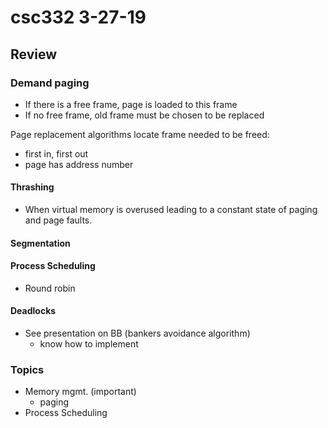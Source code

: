 # csc332 3-27-19

## Review

### Demand paging
- If there is a free frame, page is loaded to this frame
- If no free frame, old frame must be chosen to be replaced

Page replacement algorithms locate frame needed to be freed:
- first in, first out
- page has address number

#### Thrashing
- When virtual memory is overused leading to a constant state of paging and page faults.

#### Segmentation

#### Process Scheduling
- Round robin

#### Deadlocks
- See presentation on BB (bankers avoidance algorithm)
	- know how to implement

### Topics
- Memory mgmt. (important)
	- paging
- Process Scheduling

